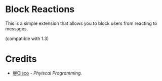 # Block Reactions
This is a simple extension that allows you to block users from reacting to messages.

(compatible with 1.3)

# Credits
- [@Cisco](https://store.ciscomodifications.com/discord) - *Phyiscal Programming.*
